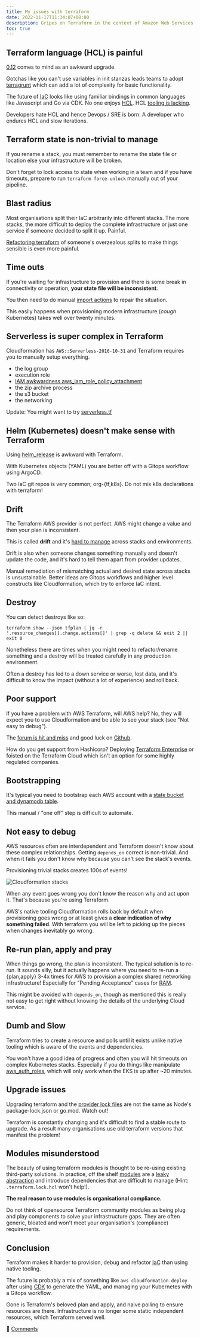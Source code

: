 ```yaml
---
title: My issues with terraform
date: 2022-11-17T11:34:07+08:00
description: Gripes on Terraform in the context of Amazon Web Services
toc: true
---
```


## Terraform language (HCL) is painful

[0.12](https://www.hashicorp.com/blog/announcing-terraform-0-12) comes to mind as an awkward upgrade.

Gotchas like you can't use variables in init stanzas leads teams to
adopt [terragrunt](https://terragrunt.gruntwork.io/) which can add a lot of
complexity for basic functionality.

The future of <abbr title="Infrastruture as Code">IaC</abbr> looks like using
familiar bindings in common languages like Javascript and Go via CDK. No one
enjoys [HCL](https://github.com/hashicorp/hcl/blob/main/hclsyntax/spec.md). HCL
[tooling is
lacking](https://stackoverflow.com/questions/74124530/how-do-i-rewrite-terraform-hcl-without-regex).

Developers hate HCL and hence Devops / SRE is born: A developer who endures HCL
and slow iterations.

## Terraform state is non-trivial to manage

If you rename a stack, you must remember to rename the state file or location
else your infrastructure will be broken.

Don't forget to lock access to state when working in a team and if you have
timeouts, prepare to run `terraform force-unlock` manually out of your pipeline.

## Blast radius

Most organisations split their IaC arbitrarily into different stacks. The more
stacks, the more difficult to deploy the complete infrastructure or just one
service if someone decided to split it up. Painful.

[Refactoring
terraform](https://developer.hashicorp.com/terraform/language/modules/develop/refactoring)
of someone's overzealous splits to make things sensible is even more painful.

## Time outs

If you're waiting for infrastructure to provision and there is some break in
connectivity or operation, **your state file will be inconsistent**.

You then need to do manual [import actions](/tips/cloud/2022/Terraform-Import/)
to repair the situation.

This easily happens when provisioning modern infrastructure (_cough_
Kubernetes) takes well over twenty minutes.

## Serverless is super complex in Terraform

Cloudformation has `AWS::Serverless-2016-10-31` and Terraform requires you to
manually setup everything.

- the log group
- execution role
- [IAM awkwardness aws_iam_role_policy_attachment](/tips/cloud/2022/Terraform-a-role/)
- the zip archive process
- the s3 bucket
- the networking

Update: You might want to try [serverless.tf](https://www.reddit.com/r/Terraform/comments/yxmmdf/where_terraform_sucks/iwq4z7y/)

## Helm (Kubernetes) doesn't make sense with Terraform

Using [helm_release](https://registry.terraform.io/providers/hashicorp/helm/latest/docs/resources/release) is awkward with Terraform.

With Kubernetes objects (YAML) you are better off with a Gitops workflow using
ArgoCD.

Two IaC git repos is very common; org-{tf,k8s}. Do not mix k8s declarations with terraform!

## Drift

The Terraform AWS provider is not perfect. AWS might change a value and then
your plan is inconsistent.

This is called **drift** and it's [hard to
manage](https://www.youtube.com/watch?v=Jh3pjr0uqWc) across stacks and
environments.

Drift is also when someone changes something manually and doesn't update the
code, and it's hard to tell them apart from provider updates.

Manual remediation of mismatching actual and desired state across stacks is
unsustainable. Better ideas are Gitops workflows and higher level constructs
like Cloudformation, which try to enforce IaC intent.

## Destroy

You can detect destroys like so:

    terraform show --json tfplan | jq -r '.resource_changes[].change.actions[]' | grep -q delete && exit 2 || exit 0

Nonetheless there are times when you might need to refactor/rename something and
a destroy will be treated carefully in any production environment.

Often a destroy has led to a down service or worse, lost data, and it's
difficult to know the impact (without a lot of experience) and roll back.

## Poor support

If you have a problem with AWS Terraform, will AWS help? No, they will expect
you to use Cloudformation and be able to see your stack (see "Not easy to debug").

The [forum is hit and miss](https://discuss.hashicorp.com/) and good luck on [Github](https://github.com/hashicorp/terraform-provider-aws/issues).

How do you get support from Hashicorp? Deploying [Terraform Enterprise](https://developer.hashicorp.com/terraform/enterprise) or foisted on the Terraform Cloud which isn't an option for some highly regulated companies.

## Bootstrapping

It's typical you need to bootstrap each AWS account with a [state bucket and
dynamodb table](https://gist.github.com/4fa171067e0b9ec909afba29a56ede6a).

This manual / "one off" step is difficult to automate.

## Not easy to debug

AWS resources often are interdependent and Terraform doesn't know about these
complex relationships. Getting `depends_on` correct is non-trivial. And when it
fails you don't know why because you can't see the stack's events.

Provisioning trivial stacks creates 100s of events!

<img src="https://i.imgur.com/wbV3q5J.png" alt="Cloudformation stacks">

When any event goes wrong you don't know the reason why and act upon it. That's
because you're using Terraform.

AWS's native tooling Cloudformation rolls back by default when provisioning goes
wrong or at least gives a **clear indication of why something failed**. With terraform you will be left to picking up the pieces when changes
inevitably go wrong.

## Re-run plan, apply and pray

When things go wrong, the plan is inconsistent. The typical solution is to
re-run. It sounds silly, but it actually happens where you need to re-run a
{plan,apply} 3-4x times for AWS to provision a complex shared networking
infrastructure! Especially for "Pending Acceptance" cases for <abbr title="AWS
Resource Access Manager">RAM</abbr>.

This might be avoided with `depends_on`, though as mentioned this is really not
easy to get right without knowing the details of the underlying Cloud service.

## Dumb and Slow

Terraform tries to create a resource and polls until it exists unlike native
tooling which is aware of the events and dependencies.

You won't have a good idea of progress and often you will hit timeouts on
complex Kubernetes stacks. Especially if you do things like manipulate
[aws_auth_roles](https://registry.terraform.io/modules/terraform-aws-modules/eks/aws/latest),
which will only work when the EKS is up after ~20 minutes.

## Upgrade issues

Upgrading terraform and the [provider lock
files](https://stackoverflow.com/questions/73970738/terraform-does-not-match-any-of-the-checksums-recorded-in-the-dependency-lock-fi)
are not the same as Node's package-lock.json or go.mod. Watch out!

Terraform is constantly changing and it's difficult to find a stable route to
upgrade. As a result many organisations use old terraform versions that manifest the
problem!

## Modules misunderstood

The beauty of using terraform modules is thought to be re-using existing
third-party solutions. In practice, off the shelf
[modules](https://registry.terraform.io/) are a [leaky
abstraction](https://en.wikipedia.org/wiki/Leaky_abstraction) and introduce
dependencies that are difficult to manage (Hint: `.terraform.lock.hcl` won't help!).

**The real reason to use modules is organisational compliance.**

Do not think of opensource Terraform community modules as being plug and play
components to solve your infrastructure gaps. They are often generic, bloated
and won't meet your organisation's (compliance) requirements.

## Conclusion

Terraform makes it harder to provision, debug and refactor <abbr
title="Infrastruture as Code">IaC</abbr> than using native tooling.

The future is probably a mix of something like `aws cloudformation deploy`
after using [CDK](https://aws.amazon.com/cdk/) to generate the YAML, and
managing your Kubernetes with a Gitops workflow.

Gone is Terraform's beloved plan and apply, and naive polling to ensure
resources are there. Infrastructure is no longer some static
independent resources, which Terraform served well.

💬 [Comments](https://www.reddit.com/r/Terraform/comments/yyiqn6/developers_i_want_to_hear_from_you_have_you/iww8olo/)
